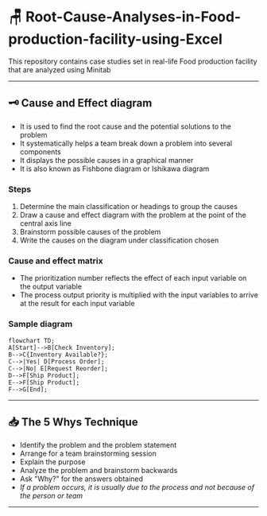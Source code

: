 # 🪑 Root-Cause-Analyses-in-Food-production-facility-using-Excel
This repository contains case studies set in real-life Food production facility that are analyzed using Minitab

---

## 🗝 Cause and Effect diagram
- It is used to find the root cause and the potential solutions to the problem
- It systematically helps a team break down a problem into several components
- It displays the possible causes in a graphical manner
- It is also known as Fishbone diagram or Ishikawa diagram

### Steps
1. Determine the main classification or headings to group the causes
2. Draw a cause and effect diagram with the problem at the point of the central axis line
3. Brainstorm possible causes of the problem
4. Write the causes on the diagram under classification chosen

### Cause and effect matrix
- The prioritization number reflects the effect of each input variable on the output variable
- The process output priority is multiplied with the input variables to arrive at the result for each input variable

### Sample diagram
```mermaid
flowchart TD;
A[Start]-->B[Check Inventory];
B-->C{Inventory Available?};
C-->|Yes| D[Process Order];
C-->|No| E[Request Reorder];
D-->F[Ship Product];
E-->F[Ship Product];
F-->G[End];
```

---

## 📥 The 5 Whys Technique
- Identify the problem and the problem statement
- Arrange for a team brainstorming session
- Explain the purpose
- Analyze the problem and brainstorm backwards
- Ask "Why?" for the answers obtained
- *If a problem occurs, it is usually due to the process and not because of the person or team*

---


